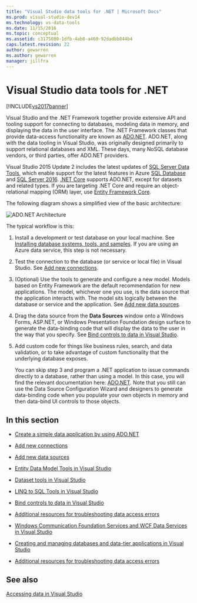 ```yaml
---
title: "Visual Studio data tools for .NET | Microsoft Docs"
ms.prod: visual-studio-dev14
ms.technology: vs-data-tools
ms.date: 11/15/2016
ms.topic: conceptual
ms.assetid: c3175080-1dfb-4ab8-a460-92dadbb844b4
caps.latest.revision: 22
author: gewarren
ms.author: gewarren
manager: jillfra
---
```

# Visual Studio data tools for .NET
[!INCLUDE[vs2017banner](../includes/vs2017banner.md)]

Visual Studio and the .NET Framework together provide extensive API and tooling support for connecting to databases, modeling data in memory, and displaying the data in the user interface.  The .NET Framework classes that provide data-access functionality are known as [ADO.NET](https://msdn.microsoft.com/library/e80y5yhx\(v=vs.110\).aspx). ADO.NET, along with the data tooling in Visual Studio, was originally designed primarily to support relational databases and XML. These days,  many NoSQL database vendors, or third parties, offer ADO.NET providers.  
  
 Visual Studio 2015 Update 2 includes the latest updates of            [SQL Server Data Tools](https://msdn.microsoft.com/library/hh272686\(v=vs.103\).aspx), which enable support for the latest features in Azure [SQL Database](https://azure.microsoft.com/services/sql-database/) and [SQL Server 2016](https://www.microsoft.com/sql-server/sql-server-2016). [.NET Core](https://www.dotnetfoundation.org/projects?searchquery=dotnet+core&type=project) supports ADO.NET, except for datasets and related types. If you are targeting .NET Core and require an object-relational mapping (ORM) layer, use [Entity Framework Core](https://msdn.microsoft.com/data/ef.aspx).  
  
 The following diagram shows a simplified view of  the basic architecture:  
  
 ![ADO.NET Architecture](../data-tools/media/raddata-ado-net-architecture-diagram.png "raddata ADO.NET Architecture Diagram")  
  
 The typical workflow is this:  
  
1. Install a development or test database on your local machine. See [Installing database systems, tools, and samples](../data-tools/installing-database-systems-tools-and-samples.md). If you are using an Azure data service, this step is not necessary.  
  
2. Test the connection to the database (or service or local file) in Visual Studio. See [Add new connections](../data-tools/add-new-connections.md).  
  
3. (Optional) Use the tools to generate and configure a new model. Models based on Entity Framework are the default recommendation for new applications. The model, whichever one you use,  is the data source that the application interacts with. The model sits logically between the database or service and the application.  See [Add new data sources](../data-tools/add-new-data-sources.md).  
  
4. Drag the data source from the **Data Sources** window onto a Windows Forms, ASP.NET, or Windows Presentation Foundation design surface to generate the data-binding code that will display the data to the user in the way that you specify. See [Bind controls to data in Visual Studio](../data-tools/bind-controls-to-data-in-visual-studio.md).  
  
5. Add custom code for things like business rules, search, and data validation, or to take advantage of custom functionality that the underlying database exposes.  
  
   You can skip step 3 and program a .NET application to issue commands directly to a database, rather than using a model. In this case, you will find the relevant documentation here: [ADO.NET](https://msdn.microsoft.com/library/e80y5yhx\(v=vs.110\).aspx). Note that you still can use the   Data Source Configuration Wizard and designers to generate data-binding code when you populate your own objects in memory and then data-bind UI controls to those objects.  
  
## In this section  
  
- [Create a simple data application by using ADO.NET](../data-tools/create-a-simple-data-application-by-using-adonet.md)  
  
- [Add new connections](../data-tools/add-new-connections.md)  
  
- [Add new data sources](../data-tools/add-new-data-sources.md)  
  
- [Entity Data Model Tools in Visual Studio](../data-tools/entity-data-model-tools-in-visual-studio.md)  
  
- [Dataset tools in Visual Studio](../data-tools/dataset-tools-in-visual-studio.md)  
  
- [LINQ to SQL Tools in Visual Studio](../data-tools/linq-to-sql-tools-in-visual-studio2.md)  
  
- [Bind controls to data in Visual Studio](../data-tools/bind-controls-to-data-in-visual-studio.md)  
  
- [Additional resources for troubleshooting data access errors](../data-tools/additional-resources-for-troubleshooting-data-access-errors.md)  
  
- [Windows Communication Foundation Services and WCF Data Services in Visual Studio](../data-tools/windows-communication-foundation-services-and-wcf-data-services-in-visual-studio.md)  
  
- [Creating and managing databases and data-tier applications in Visual Studio](../data-tools/creating-and-managing-databases-and-data-tier-applications-in-visual-studio.md)  
  
- [Additional resources for troubleshooting data access errors](../data-tools/additional-resources-for-troubleshooting-data-access-errors.md)  
  
## See also  
 [Accessing data in Visual Studio](../data-tools/accessing-data-in-visual-studio.md)
